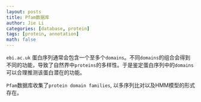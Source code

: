 ```yaml
---
layout: posts
title: Pfam数据库
author: Jie Li
categories: [database, protein]
tags: [protein, annotation]
math: false
---
```


`ebi.ac.uk`
蛋白序列通常会包含一个至多个`domains`。不同`domains`的组合会得到不同的功能，导致了自然界中`proteins`的多样性。于是鉴定蛋白序列中的`domains`可以合理推测该蛋白潜在的功能。

`Pfam`数据库收集了`protein domain families`, 以多序列比对以及HMM模型的形式存在。
